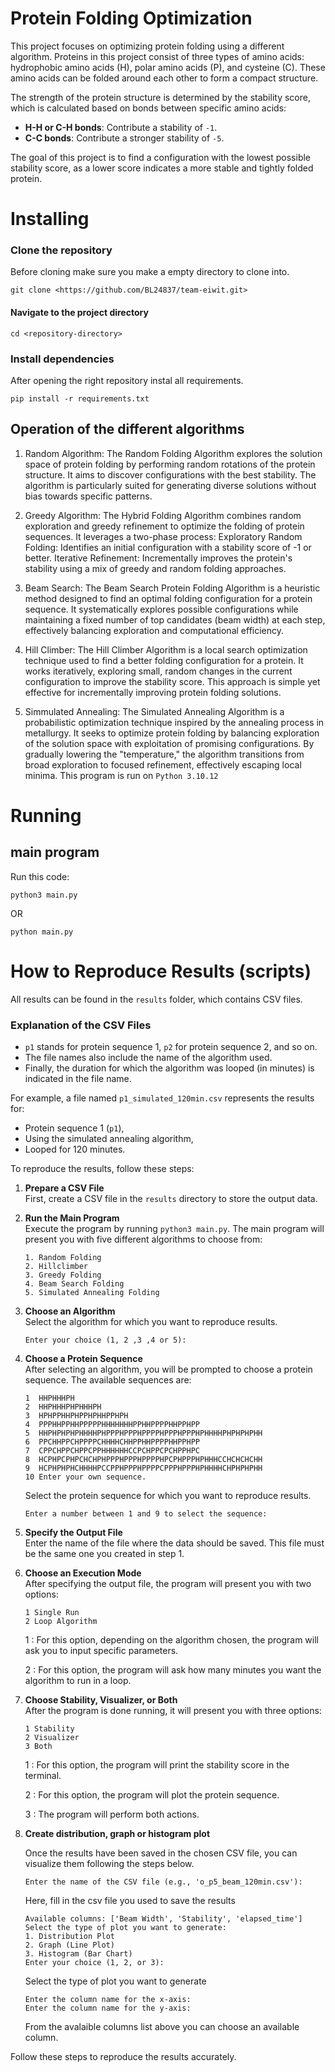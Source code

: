 # Protein Folding Optimization

This project focuses on optimizing protein folding using a different algorithm. Proteins in this project consist of three types of amino acids: hydrophobic amino acids (H), polar amino acids (P), and cysteine (C). These amino acids can be folded around each other to form a compact structure.

The strength of the protein structure is determined by the stability score, which is calculated based on bonds between specific amino acids:
- **H-H or C-H bonds**: Contribute a stability of `-1`.
- **C-C bonds**: Contribute a stronger stability of `-5`.

The goal of this project is to find a configuration with the lowest possible stability score, as a lower score indicates a more stable and tightly folded protein.


# Installing

### Clone the repository
Before cloning make sure you make a empty directory to clone into.
```
git clone <https://github.com/BL24837/team-eiwit.git>
```

#### Navigate to the project directory
```
cd <repository-directory>
```

### Install dependencies
After opening the right repository instal all requirements.
```
pip install -r requirements.txt
```

## Operation of the different algorithms

1. Random Algorithm:
The Random Folding Algorithm explores the solution space of protein folding by performing random rotations of the protein structure. It aims to discover configurations with the best stability. The algorithm is particularly suited for generating diverse solutions without bias towards specific patterns.

2. Greedy Algorithm:
The Hybrid Folding Algorithm combines random exploration and greedy refinement to optimize the folding of protein sequences. It leverages a two-phase process:
Exploratory Random Folding: Identifies an initial configuration with a stability score of -1 or better.
Iterative Refinement: Incrementally improves the protein's stability using a mix of greedy and random folding approaches.

3. Beam Search:
The Beam Search Protein Folding Algorithm is a heuristic method designed to find an optimal folding configuration for a protein sequence. It systematically explores possible configurations while maintaining a fixed number of top candidates (beam width) at each step, effectively balancing exploration and computational efficiency.

4. Hill Climber:
The Hill Climber Algorithm is a local search optimization technique used to find a better folding configuration for a protein. It works iteratively, exploring small, random changes in the current configuration to improve the stability score. This approach is simple yet effective for incrementally improving protein folding solutions.

5. Simmulated Annealing:
The Simulated Annealing Algorithm is a probabilistic optimization technique inspired by the annealing process in metallurgy. It seeks to optimize protein folding by balancing exploration of the solution space with exploitation of promising configurations. By gradually lowering the "temperature," the algorithm transitions from broad exploration to focused refinement, effectively escaping local minima.
This program is run on ```Python 3.10.12```

# Running

## main program
Run this code:
```
python3 main.py
```
OR
```
python main.py
```

# How to Reproduce Results (scripts)

All results can be found in the `results` folder, which contains CSV files. 

### Explanation of the CSV Files
- `p1` stands for protein sequence 1, `p2` for protein sequence 2, and so on.
- The file names also include the name of the algorithm used.
- Finally, the duration for which the algorithm was looped (in minutes) is indicated in the file name.

For example, a file named `p1_simulated_120min.csv` represents the results for:
- Protein sequence 1 (`p1`),
- Using the simulated annealing algorithm,
- Looped for 120 minutes.


To reproduce the results, follow these steps:

1. **Prepare a CSV File**  
   First, create a CSV file in the `results` directory to store the output data.

2. **Run the Main Program**  
   Execute the program by running `python3 main.py`. The main program will present you with five different algorithms to choose from:

   ```
   1. Random Folding
   2. Hillclimber
   3. Greedy Folding
   4. Beam Search Folding
   5. Simulated Annealing Folding
   ```

3. **Choose an Algorithm**  
   Select the algorithm for which you want to reproduce results.
   ```
   Enter your choice (1, 2 ,3 ,4 or 5):
   ```


4. **Choose a Protein Sequence**  
   After selecting an algorithm, you will be prompted to choose a protein sequence. The available sequences are:
   
   ```
   1  HHPHHHPH
   2  HHPHHHPHPHHHPH
   3  HPHPPHHPHPPHPHHPPHPH
   4  PPPHHPPHHPPPPPHHHHHHHPPHHPPPPHHPPHPP
   5  HHPHPHPHPHHHHPHPPPHPPPHPPPPHPPPHPPPHPHHHHPHPHPHPHH
   6  PPCHHPPCHPPPPCHHHHCHHPPHHPPPPHHPPHPP
   7  CPPCHPPCHPPCPPHHHHHHCCPCHPPCPCHPPHPC
   8  HCPHPCPHPCHCHPHPPPHPPPHPPPPHPCPHPPPHPHHHCCHCHCHCHH
   9  HCPHPHPHCHHHHPCCPPHPPPHPPPPCPPPHPPPHPHHHHCHPHPHPHH
   10 Enter your own sequence.
   ```

   Select the protein sequence for which you want to reproduce results.
   
   ```
   Enter a number between 1 and 9 to select the sequence:
   ```

5. **Specify the Output File**  
   Enter the name of the file where the data should be saved. This file must be the same one you created in step 1.

6. **Choose an Execution Mode**  
   After specifying the output file, the program will present you with two options:
   
   ```
   1 Single Run
   2 Loop Algorithm
   ```

    1 : For this option, depending on the algorithm chosen, the program will ask you to input specific parameters.
    
    2 : For this option, the program will ask how many minutes you want the algorithm to run in a loop.
    
7. **Choose Stability, Visualizer, or Both**  
   After the program is done running, it will present you with three options:
   
   ```
   1 Stability
   2 Visualizer
   3 Both 
   ```

    1 : For this option, the program will print the stability score in the terminal.

    2 : For this option, the program will plot the protein sequence.

    3 : The program will perform both actions.

8. **Create distribution, graph or histogram plot**   

   Once the results have been saved in the chosen CSV file, you can visualize them following the steps below.

   ```
   Enter the name of the CSV file (e.g., 'o_p5_beam_120min.csv'):
   ```
   Here, fill in the csv file you used to save the results

   ```
   Available columns: ['Beam Width', 'Stability', 'elapsed_time']
   Select the type of plot you want to generate:
   1. Distribution Plot
   2. Graph (Line Plot)
   3. Histogram (Bar Chart)
   Enter your choice (1, 2, or 3):
   ```
   Select the type of plot you want to generate
   ```
   Enter the column name for the x-axis:
   Enter the column name for the y-axis:
   ```
   From the avalaible columns list above you can choose an available column.


Follow these steps to reproduce the results accurately.
